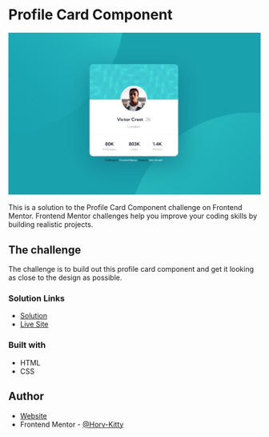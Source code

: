 # Profile Card Component

![](src/images/screenshot.jpg)

This is a solution to the Profile Card Component challenge on Frontend Mentor. Frontend Mentor challenges help you improve your coding skills by building realistic projects.

## The challenge

The challenge is to build out this profile card component and get it looking as close to the design as possible.

### Solution Links

- [Solution](https://www.frontendmentor.io/solutions/profile-card-component-solution-6BHy-9h8eL)
- [Live Site](https://profile-card-component-kh.netlify.app/)

### Built with

- HTML
- CSS

## Author

- [Website](https://www.kittihorvath.com)
- Frontend Mentor - [@Horv-Kitty](https://www.frontendmentor.io/profile/Horv-Kitty)
